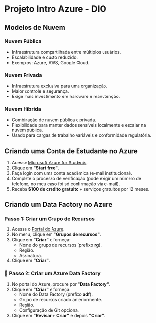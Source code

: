 #  Projeto Intro Azure - DIO

##  Modelos de Nuvem

### Nuvem Pública
- Infraestrutura compartilhada entre múltiplos usuários.
- Escalabilidade e custo reduzido.
- Exemplos: Azure, AWS, Google Cloud.

### Nuvem Privada
- Infraestrutura exclusiva para uma organização.
- Maior controle e segurança.
- Exige mais investimento em hardware e manutenção.

### Nuvem Híbrida
- Combinação de nuvem pública e privada.
- Flexibilidade para manter dados sensíveis localmente e escalar na nuvem pública.
- Usado para cargas de trabalho variáveis e conformidade regulatória.

## Criando uma Conta de Estudante no Azure

1. Acesse [Microsoft Azure for Students](https://azure.microsoft.com/en-us/free/students/).
2. Clique em **"Start free"**.
3. Faça login com uma conta acadêmica (e-mail institucional).
4. Complete o processo de verificação (pode exigir um número de telefone, no meu caso foi só confirmação via e-mail).
5. Receba **$100 de crédito gratuito** + serviços gratuitos por 12 meses.

## Criando um Data Factory no Azure

### Passo 1: Criar um Grupo de Recursos
1. Acesse o [Portal do Azure](https://portal.azure.com/).
2. No menu, clique em **"Grupos de recursos"**.
3. Clique em **"Criar"** e forneça:
   - Nome do grupo de recursos (prefixo **rg**).
   - Região.
   - Assinatura.
4. Clique em **"Criar"**.

### 🔹 Passo 2: Criar um Azure Data Factory
1. No portal do Azure, procure por **"Data Factory"**.
2. Clique em **"Criar"** e forneça:
   - Nome do Data Factory (prefixo **adf**).
   - Grupo de recursos criado anteriormente.
   - Região.
   - Configuração de Git opcional.
3. Clique em **"Revisar + Criar"** e depois **"Criar"**.


